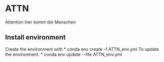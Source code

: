 # ATTN
Attention hier komm die Menschen

## Install environment
Create the environment with
	* conda env create -f ATTN_env.yml
To update the environment:
	* conda env update --file ATTN_env.yml


